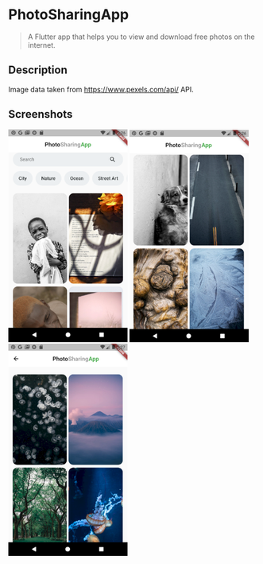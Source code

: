 # PhotoSharingApp

> A Flutter app that helps you to view and download free photos on the internet.

## Description

Image data taken from https://www.pexels.com/api/ API. 

## Screenshots

<div>
  <img src='./screenshots/screen_1.png' width=240>
  <img src='./screenshots/screen_2.png' width=240>
  <img src='./screenshots/screen_3.png' width=240>
</div>
